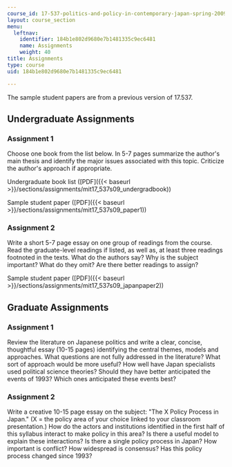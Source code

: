 ```yaml
---
course_id: 17-537-politics-and-policy-in-contemporary-japan-spring-2009
layout: course_section
menu:
  leftnav:
    identifier: 184b1e802d9680e7b1481335c9ec6481
    name: Assignments
    weight: 40
title: Assignments
type: course
uid: 184b1e802d9680e7b1481335c9ec6481

---
```


The sample student papers are from a previous version of 17.537.

Undergraduate Assignments
-------------------------

### Assignment 1

Choose one book from the list below. In 5-7 pages summarize the author's main thesis and identify the major issues associated with this topic. Criticize the author's approach if appropriate.

Undergraduate book list ([PDF]({{< baseurl >}}/sections/assignments/mit17_537s09_undergradbook))

Sample student paper ([PDF]({{< baseurl >}}/sections/assignments/mit17_537s09_paper1))

### Assignment 2

Write a short 5-7 page essay on one group of readings from the course. Read the graduate-level readings if listed, as well as, at least three readings footnoted in the texts. What do the authors say? Why is the subject important? What do they omit? Are there better readings to assign?

Sample student paper ([PDF]({{< baseurl >}}/sections/assignments/mit17_537s09_japanpaper2))

Graduate Assignments
--------------------

### Assignment 1

Review the literature on Japanese politics and write a clear, concise, thoughtful essay (10-15 pages) identifying the central themes, models and approaches. What questions are not fully addressed in the literature? What sort of approach would be more useful? How well have Japan specialists used political science theories? Should they have better anticipated the events of 1993? Which ones anticipated these events best?

### Assignment 2

Write a creative 10-15 page essay on the subject: "The X Policy Process in Japan." (X = the policy area of your choice linked to your classroom presentation.) How do the actors and institutions identified in the first half of this syllabus interact to make policy in this area? Is there a useful model to explain these interactions? Is there a single policy process in Japan? How important is conflict? How widespread is consensus? Has this policy process changed since 1993?